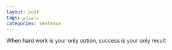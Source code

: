 ```yaml
---
layout: post
tags: ناشناس
categories: sentence
---
```


When hard work is your only option, success is your only result